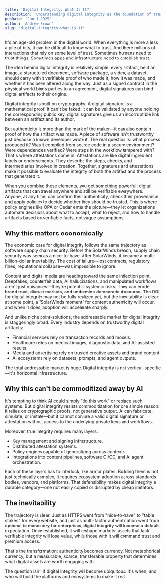 ```yaml
---
title: 'Digital Integrity: What Is It?'
description: 'Understanding digital integrity as the foundation of trust in the digital world through cryptographic proofs and verifiable processes'
pubDate: 'Jun 1 2025'
author: 'Andrew Brown'
slug: 'digital-integrity-what-is-it'
---
```




It's an age-old problem in the digital world. When everything is more a less a pile of bits, it can be difficult to know what to trust. And there millions of interactions that rely on some level of trust. Sometimes humans need to trust things. Sometimes apps and infrastructure need to establish trust.

The idea behind digital integrity is relatively simple: every artifact, be it an image, a stsructured document, software package, a video, a dataset, should carry with it verifiable proof of who made it, how it was made, and whether it has been altered along the way. Just as a signed contract in the physical world binds parties to an agreement, digital signatures can bind digital artifacts to their origins.

Digital integrity is built on cryptography. A digital signature is a mathematical proof. It can't be faked. It can be validated by anyone holding the corresponding public key.  digital signatures give us an incorruptible link between an artifact and its author.

But authenticity is more than the mark of the maker—it can also contain proof of how the artifact was made. A piece of software isn't trustworthy just because a known developer wrote it. The real question is: what process produced it? Was it compiled from source code in a secure environment? Were dependencies verified? Were steps in the workflow tampered with? That's where attestations come in. Attestations are like digital ingredient labels or endorsements. They describe the steps, checks, and intermediaries involved in creation. Together, signatures and attestations make it possible to evaluate the integrity of both the artifact and the process that generated it.

When you combine these elements, you get something powerful: digital artifacts that can travel anywhere and still be verifiable everywhere. Anyone, at any time, can confirm their authenticity, check their provenance, and apply policies to decide whether they should be trusted. This is where policy engines like OPA or Cedar enter the picture—they let organizations automate decisions about what to accept, what to reject, and how to handle artifacts based on verifiable facts, not vague assumptions.

## Why this matters economically

The economic case for digital integrity follows the same trajectory as software supply chain security. Before the SolarWinds breach, supply chain security was seen as a nice-to-have. After SolarWinds, it became a multi-billion-dollar inevitability. The cost of failure—lost contracts, regulatory fines, reputational collapse—was impossible to ignore.

Content and digital media are heading toward the same inflection point. Deepfakes, counterfeit data, AI hallucinations, and manipulated workflows aren't just nuisances—they're potential systemic risks. They can erode brand trust, disrupt markets, and undermine democratic discourse. The ROI for digital integrity may not be fully realized yet, but the inevitability is clear: at some point, a "SolarWinds moment" for content authenticity will occur, and when it does, adoption will accelerate sharply.

And unlike niche point-solutions, the addressable market for digital integrity is staggeringly broad. Every industry depends on trustworthy digital artifacts:

- Financial services rely on transaction records and models.
- Healthcare relies on medical images, diagnostic data, and AI-assisted results.
- Media and advertising rely on trusted creative assets and brand content.
- AI ecosystems rely on datasets, prompts, and agent outputs.

The total addressable market is huge. Digital integrity is not vertical-specific—it's horizontal infrastructure.

## Why this can't be commoditized away by AI

It's tempting to think AI could simply "do this work" or replace such systems. But digital integrity resists commoditization for one simple reason: it relies on cryptographic proofs, not generative output. AI can fabricate, simulate, or imitate—but it cannot conjure a valid digital signature or attestation without access to the underlying private keys and workflows.

Moreover, true integrity requires many layers:

- Key management and signing infrastructure.
- Distributed attestation systems.
- Policy engines capable of generalizing across contexts.
- Integrations into content pipelines, software CI/CD, and AI agent orchestration.

Each of these layers has to interlock, like armor plates. Building them is not just technically complex, it requires ecosystem adoption across standards bodies, vendors, and platforms. That defensibility makes digital integrity a durable category—one not easily copied or disrupted by cheap imitators.

## The inevitability

The trajectory is clear. Just as HTTPS went from "nice-to-have" to "table stakes" for every website, and just as multi-factor authentication went from optional to mandatory for enterprises, digital integrity will become a default expectation. Once established, it will reshape markets: assets that lack verifiable integrity will lose value, while those with it will command trust and premium access.

That's the transformation: authenticity becomes currency. Not metaphorical currency, but a measurable, scarce, transferable property that determines what digital assets are worth engaging with.

The question isn't if digital integrity will become ubiquitous. It's when, and who will build the platforms and ecosystems to make it real.